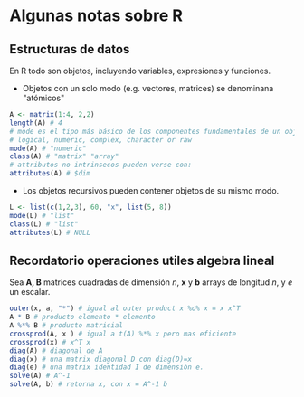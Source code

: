 # Algunas notas sobre R


## Estructuras de datos

En R todo son objetos, incluyendo variables, expresiones y funciones.

- Objetos con un solo modo (e.g. vectores, matrices) se denominana "atómicos"

```R
A <- matrix(1:4, 2,2)
length(A) # 4
# mode es el tipo más básico de los componentes fundamentales de un objeto:
# logical, numeric, complex, character or raw
mode(A) # "numeric"
class(A) # "matrix" "array"
# attributos no intrinsecos pueden verse con:
attributes(A) # $dim
```

- Los objetos recursivos pueden contener objetos de su mismo modo.

```R
L <- list(c(1,2,3), 60, "x", list(5, 8))
mode(L) # "list"
class(L) # "list"
attributes(L) # NULL
```

## Recordatorio operaciones utiles algebra lineal

Sea __A, B__ matrices cuadradas de dimensión _n_, __x__ y __b__ arrays de longitud _n_, y _e_ un escalar.

```R
outer(x, a, "*") # igual al outer product x %o% x = x x^T
A * B # producto elemento * elemento
A %*% B # producto matricial
crossprod(A, x ) # igual a t(A) %*% x pero mas eficiente
crossprod(x) # x^T x
diag(A) # diagonal de A
diag(x) # una matrix diagonal D con diag(D)=x
diag(e) # una matrix identidad I de dimensión e.
solve(A) # A^-1
solve(A, b) # retorna x, con x = A^-1 b
```
